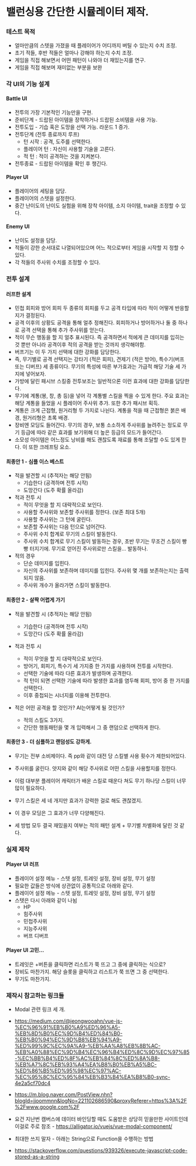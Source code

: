 # 밸런싱용 간단한 시뮬레이터 제작.

### 테스트 목적
+ 얼마만큼의 스텟을 가졌을 때 플레이어가 어디까지 버틸 수 있는지 수치 조정.
+ 초기 적들, 후반 적들은 얼마나 강해야 하는지 수치 조정.
+ 게임을 직접 해보면서 어떤 패턴이 나와야 더 재밌는지를 연구.
+ 게임을 직접 해보며 재미없는 부분을 보완



### 각 UI의 기능 설계
#### Battle UI
+ 전투의 가장 기본적인 기능만을 구현.
+ 준비단계 - 드랍된 아이템을 장착하거나 드랍된 소비템을 사용 가능.
+ 전투도입 - 기습 혹은 도망을 선택 가능. 라운드 1 증가.
+ 전투단계 (전투 종료까지 루프)
    * 턴 시작 : 공격, 도주를 선택한다.
    * 플레이어 턴 : 자신이 사용할 기술을 고른다.
    * 적 턴 : 적이 공격하는 것을 지켜본다.
+ 전투종료 - 드랍된 아이템을 확인 후 챙긴다.
#### Player UI
+ 플레이어의 세팅을 담당.
+ 플레이어의 스텟을 설정한다.
+ 중간 난이도의 난이도 실험을 위해 장착 아이템, 소지 아이템, trait을 조정할 수 있다.
#### Enemy UI
+ 난이도 설정을 담당.
+ 적들이 강한 순서대로 나열되어있으며 어느 적으로부터 게임을 시작할 지 정할 수 있다.
+ 각 적들의 주사위 수치를 조정할 수 있다.




### 전투 설계
#### 러프한 설계
+ 민첩 회피와 방어 회피 두 종류의 회피를 두고 공격 타입에 따라 적이 어떻게 반응할지가 결정된다.
+ 공격 이후의 상황도 공격을 통해 얼추 정해진다. 회피하거나 방어하거나 둘 중 하나로 공격 선택을 통해 추가 주사위를 얻는다.
+ 적이 무슨 행동을 할 지 얼추 표시된다. 즉 공격하면서 적에게 큰 데미지를 입히는 것 뿐만 아니라 공격이후 적의 공격을 받는 것까지 생각해야함.
+ 버프기는 이 두 가지 선택에 대한 강화를 담당한다.
+ 즉, 무기별로 공격 선택지는 강타기 (적은 회피), 견제기 (적은 방어), 특수기(버프 또는 디버프) 세 종류이다. 무기의 특성에 따른 부가효과는 가급적 해당 기술 세 가지에 넣어보자.
+ 가방에 달린 패시브 스킬중 전투보조는 일반적으론 이런 효과에 대한 강화를 담당한다.
+ 무기에 계통(봉, 창, 총 등)을 넣어 각 계통별 스킬을 찍을 수 있게 한다. 주요 효과는 해당 계통을 들었을 시 플레이어 주사위 추가. 또한 추가 패시브 획득.
+ 계통은 크게 근접형, 원거리형 두 가지로 나뉜다. 계통을 적을 때 근접형은 붉은 배경, 원거리형은 초록 배경.
+ 장비엔 모딩도 들어간다. 무기의 경우, 보통 소소하게 주사위를 늘려주는 정도로 무기 등급에 따라 같은 효과를 보기위해 더 높은 등급의 모드가 들어간다.
+ 소모성 아이템은 어느정도 낭비를 해도 괜찮도록 재료를 통해 조달할 수도 있게 한다. 이 또한 크레프팅 요소.


#### 최종안 1 - 심플 이스 베스트
+ 적을 발견할 시 (추적자는 해당 안됨)
     * 기습한다 (공격하며 전투 시작)
     * 도망간다 (도주 확률 올라감)
+ 적과 전투 시
     * 적이 무엇을 할 지 대략적으로 보인다.
     * 사용할 주사위와 보존할 주사위를 정한다. (보존 최대 5개)
     * 사용할 주사위는 그 턴에 굴린다.
     * 보존할 주사위는 다음 턴으로 넘어간다.
     * 주사위 수치 합계로 무기의 스킬이 발동한다.
     * 주사위 수치 합계로 무기 스킬이 발동하는 경우, 초반 무기는 무조건 스킬이 빵빵 터지기에. 무기로 얻어진 주사위로만 스킬을... 발동하나.
+ 적의 경우
     * 단순 데미지를 입힌다.
     * 자신의 주사위를 보존하며 데미지를 입힌다. 주사위 몇 개를 보존하는지는 출력되지 않음.
     * 주사위 개수가 올라가면 스킬이 발동한다.

#### 최종안 2 - 살짝 어렵게 가기
+ 적을 발견할 시 (추적자는 해당 안됨)
    * 기습한다 (공격하며 전투 시작)
     * 도망간다 (도주 확률 올라감)
+ 적과 전투 시
     * 적이 무엇을 할 지 대략적으로 보인다.
     * 방어기, 회피기, 특수기 세 가지중 한 가지를 사용하며 전투를 시작한다.
     * 선택한 기술에 따라 다른 효과가 발생하며 공격한다.
     * 적 턴이 되면 선택한 기술에 따라 발생한 효과를 염두해 회피, 방어 중 한 가지를 선택한다.
     * 이후 중첩되는 시너지를 이용해 전투한다.

+ 적은 어떤 공격을 할 것인가? AI는어떻게 될 것인가?
    * 적의 스킬도 3가지.
    * 간단한 행동패턴을 몇 개 입력해서 그 중 랜덤으로 선택하게 한다.

#### 최종안 3 - 더 심플하고 랜덤성도 강하게.
+ 무기는 전부 소비제이다. 즉 pp와 같이 대전 당 스킬별 사용 횟수가 제한되어있다.
+ 주사위를 굴린다. 얏지와 같이 해당 주사위로 어떤 스킬을 사용할지를 정한다.
+ 이럼 대부분 플레이어 캐릭터가 배운 스킬로 때운다 쳐도 무기 하나당 스킬이 너무 많이 필요하다.
+ 무기 스킬은 세 네 개지만 효과가 강력한 걸로 해도 괜찮겠지.
+ 이 경우 모딩은 그 효과가 너무 다양해진다.

+ 세 방법 모두 결국 재밌을지 여부는 적의 패턴 설계 + 무기별 차별화에 달린 것 같다.




### 실제 제작
#### Player UI 러프
+ 플레이어 설정 메뉴 - 스텟 설정, 트레잇 설정, 장비 설정, 무기 설정
+ 필요한 값들은 방식에 상관없이 공통적으로 아래와 같다.
+ 플레이어 설정 메뉴 - 스텟 설정, 트레잇 설정, 장비 설정, 무기 설정
+ 스텟은 다시 아래와 같이 나뉨
    * HP
    * 힘주사위
    * 민첩주사위
    * 지능주사위
    * 버프 디버프


#### Player UI 고민...
+ 트레잇은 +버튼을 클릭하면 리스트가 쭉 뜨고 그 중에 클릭하는 식으로?
+ 장비도 마찬가지. 해당 슬롯을 클릭하고 리스트가 쭉 뜨면 그 중 선택한다.
+ 무기도 마찬가지.



### 제작시 참고하는 링크들
+ Modal 관련 링크 세 개.
+ https://medium.com/@jeongwooahn/vue-js-%EC%96%91%EB%B0%A9%ED%96%A5-%EB%8D%B0%EC%9D%B4%ED%84%B0-%EB%B0%94%EC%9D%B8%EB%94%A9-%ED%99%9C%EC%9A%A9-%EB%AA%A8%EB%8B%AC-%EB%A0%88%EC%9D%B4%EC%96%B4%ED%8C%9D%EC%97%85-%EC%BB%B4%ED%8F%AC%EB%84%8C%ED%8A%B8-%EB%A7%8C%EB%93%A4%EA%B8%B0%EB%A5%BC-%ED%86%B5%ED%95%98%EC%97%AC-%EC%95%8C%EC%95%84%EB%B3%B4%EA%B8%B0-sync-4e2a5cf70dc4
+ https://m.blog.naver.com/PostView.nhn?blogId=jjoommnn&logNo=221102686590&proxyReferer=https%3A%2F%2Fwww.google.com%2F
+ 요건 지난번 캠버스에 데이터 바인딩할 때도 도움받은 상당히 믿을만한 사이트인데 이걸로 주로 참조 - https://alligator.io/vuejs/vue-modal-component/

+ 최대한 쓰지 말자 - 아래는 String으로 Function을 수행하는 방법
+ https://stackoverflow.com/questions/939326/execute-javascript-code-stored-as-a-string
